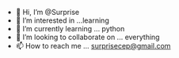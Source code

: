 - 👋 Hi, I’m @Surprise
- 👀 I’m interested in ...learning 
- 🌱 I’m currently learning ... python 
- 💞️ I’m looking to collaborate on ... everything 
- 📫 How to reach me ... surprisecep@gmail.com

<!---
Surpriseacts/Surpriseacts is a ✨ special ✨ repository because its `README.md` (this file) appears on your GitHub profile.
You can click the Preview link to take a look at your changes.
--->
